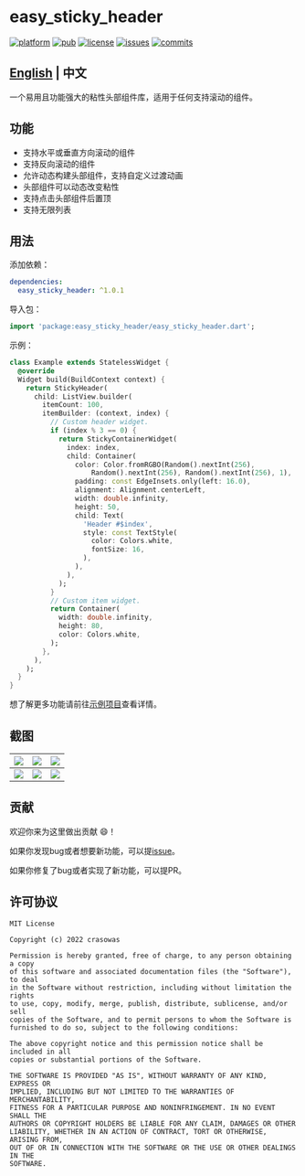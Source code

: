 # easy_sticky_header

[![platform](https://img.shields.io/badge/platform-Flutter-blue.svg?logo=flutter)](https://flutter.dev)
[![pub](https://img.shields.io/pub/v/easy_sticky_header.svg)](https://pub.dev/packages/easy_sticky_header)
[![license](https://img.shields.io/badge/License-MIT-green.svg)](https://opensource.org/licenses/MIT)
[![issues](https://img.shields.io/github/issues/crasowas/easy_sticky_header?logo=github)](https://github.com/crasowas/easy_sticky_header/issues)
[![commits](https://img.shields.io/github/last-commit/crasowas/easy_sticky_header?logo=github)](https://github.com/crasowas/easy_sticky_header/commits)

## [English](https://github.com/crasowas/easy_sticky_header/blob/main/README.md) | 中文

一个易用且功能强大的粘性头部组件库，适用于任何支持滚动的组件。

## 功能

* 支持水平或垂直方向滚动的组件
* 支持反向滚动的组件
* 允许动态构建头部组件，支持自定义过渡动画
* 头部组件可以动态改变粘性
* 支持点击头部组件后置顶
* 支持无限列表

## 用法

添加依赖：

```yaml
dependencies:
  easy_sticky_header: ^1.0.1
```

导入包：

```dart
import 'package:easy_sticky_header/easy_sticky_header.dart';
```

示例：

```dart
class Example extends StatelessWidget {
  @override
  Widget build(BuildContext context) {
    return StickyHeader(
      child: ListView.builder(
        itemCount: 100,
        itemBuilder: (context, index) {
          // Custom header widget.
          if (index % 3 == 0) {
            return StickyContainerWidget(
              index: index,
              child: Container(
                color: Color.fromRGBO(Random().nextInt(256),
                    Random().nextInt(256), Random().nextInt(256), 1),
                padding: const EdgeInsets.only(left: 16.0),
                alignment: Alignment.centerLeft,
                width: double.infinity,
                height: 50,
                child: Text(
                  'Header #$index',
                  style: const TextStyle(
                    color: Colors.white,
                    fontSize: 16,
                  ),
                ),
              ),
            );
          }
          // Custom item widget.
          return Container(
            width: double.infinity,
            height: 80,
            color: Colors.white,
          );
        },
      ),
    );
  }
}
```

想了解更多功能请前往[示例项目](./example)查看详情。

## 截图

|![](https://github.com/crasowas/easy_sticky_header/raw/main/screenshots/screenshot1.png)|![](https://github.com/crasowas/easy_sticky_header/raw/main/screenshots/screenshot2.gif)|![](https://github.com/crasowas/easy_sticky_header/raw/main/screenshots/screenshot3.gif)|
|:---:|:---:|:---:|
|![](https://github.com/crasowas/easy_sticky_header/raw/main/screenshots/screenshot4.gif)|![](https://github.com/crasowas/easy_sticky_header/raw/main/screenshots/screenshot5.gif)|![](https://github.com/crasowas/easy_sticky_header/raw/main/screenshots/screenshot6.gif)|

## 贡献

欢迎你来为这里做出贡献 😄！

如果你发现bug或者想要新功能，可以提[issue](https://github.com/crasowas/easy_sticky_header/issues)。

如果你修复了bug或者实现了新功能，可以提PR。

## 许可协议

```
MIT License

Copyright (c) 2022 crasowas

Permission is hereby granted, free of charge, to any person obtaining a copy
of this software and associated documentation files (the "Software"), to deal
in the Software without restriction, including without limitation the rights
to use, copy, modify, merge, publish, distribute, sublicense, and/or sell
copies of the Software, and to permit persons to whom the Software is
furnished to do so, subject to the following conditions:

The above copyright notice and this permission notice shall be included in all
copies or substantial portions of the Software.

THE SOFTWARE IS PROVIDED "AS IS", WITHOUT WARRANTY OF ANY KIND, EXPRESS OR
IMPLIED, INCLUDING BUT NOT LIMITED TO THE WARRANTIES OF MERCHANTABILITY,
FITNESS FOR A PARTICULAR PURPOSE AND NONINFRINGEMENT. IN NO EVENT SHALL THE
AUTHORS OR COPYRIGHT HOLDERS BE LIABLE FOR ANY CLAIM, DAMAGES OR OTHER
LIABILITY, WHETHER IN AN ACTION OF CONTRACT, TORT OR OTHERWISE, ARISING FROM,
OUT OF OR IN CONNECTION WITH THE SOFTWARE OR THE USE OR OTHER DEALINGS IN THE
SOFTWARE.
 ```